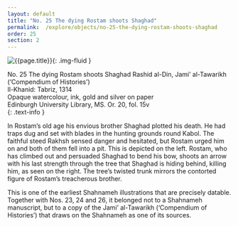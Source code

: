 ```yaml
---
layout: default
title: "No. 25 The dying Rostam shoots Shaghad"
permalink:  /explore/objects/no-25-the-dying-rostam-shoots-shaghad
order: 25
section: 2
---
```

![{{page.title}}]({{site.baseurl}}/images/pages/{{page.order}}.jpeg){: .img-fluid }

No. 25 The dying Rostam shoots Shaghad
Rashid al-Din, Jami’ al-Tawarikh (‘Compendium of Histories’)  
Il-Khanid: Tabriz, 1314  
Opaque watercolour, ink, gold and silver on paper  
Edinburgh University Library, MS. Or. 20, fol. 15v  
{: .text-info }

In Rostam’s old age his envious brother Shaghad plotted his
death. He had traps dug and set with blades in the hunting grounds
round Kabol. The faithful steed Rakhsh sensed danger and hesitated,
but Rostam urged him on and both of them fell into a pit. This is
depicted on the left. Rostam, who has climbed out and persuaded
Shaghad to bend his bow, shoots an arrow with his last strength
through the tree that Shaghad is hiding behind, killing him, as seen
on the right. The tree’s twisted trunk mirrors the contorted figure
of Rostam’s treacherous brother.

This is one of the earliest Shahnameh illustrations that are precisely datable. Together with Nos. 23, 24 and 26, it belonged not to a Shahnameh
manuscript, but to a copy of the Jami’ al-Tawarikh (‘Compendium of Histories’) that draws on the Shahnameh as one of its sources.
